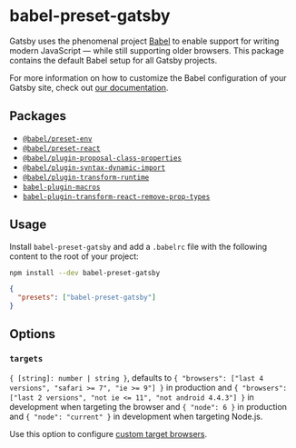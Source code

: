 # babel-preset-gatsby

Gatsby uses the phenomenal project [Babel](https://babeljs.io) to enable support for writing modern JavaScript — while still supporting older browsers. This package contains the default Babel setup for all Gatsby projects.

For more information on how to customize the Babel configuration of your Gatsby site, check out [our documentation](https://www.gatsbyjs.org/docs/babel).

## Packages

- [`@babel/preset-env`](https://babeljs.io/docs/en/babel-preset-env)
- [`@babel/preset-react`](https://babeljs.io/docs/en/babel-preset-react)
- [`@babel/plugin-proposal-class-properties`](https://babeljs.io/docs/en/babel-plugin-proposal-class-properties)
- [`@babel/plugin-syntax-dynamic-import`](https://babeljs.io/docs/en/babel-plugin-syntax-dynamic-import)
- [`@babel/plugin-transform-runtime`](https://babeljs.io/docs/en/babel-plugin-transform-runtime#docsNav)
- [`babel-plugin-macros`](https://github.com/kentcdodds/babel-plugin-macros)
- [`babel-plugin-transform-react-remove-prop-types`](https://github.com/oliviertassinari/babel-plugin-transform-react-remove-prop-types)

## Usage

Install `babel-preset-gatsby` and add a `.babelrc` file with the following content to the root of your project:

```bash
npm install --dev babel-preset-gatsby
```

```json
{
  "presets": ["babel-preset-gatsby"]
}
```

## Options

### `targets`

`{ [string]: number | string }`, defaults to `{ "browsers": ["last 4 versions", "safari >= 7", "ie >= 9"] }` in production and `{ "browsers": ["last 2 versions", "not ie <= 11", "not android 4.4.3"] }` in development when targeting the browser and `{ "node": 6 }` in production and `{ "node": "current" }` in development when targeting Node.js.

Use this option to configure [custom target browsers](https://www.gatsbyjs.org/docs/babel).
